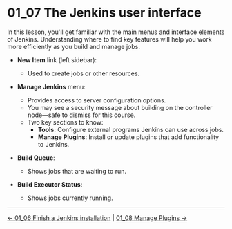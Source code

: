 # 01_07 The Jenkins user interface

In this lesson, you'll get familiar with the main menus and interface elements of Jenkins. Understanding where to find key features will help you work more efficiently as you build and manage jobs.

- **New Item** link (left sidebar):
  - Used to create jobs or other resources.

- **Manage Jenkins** menu:
  - Provides access to server configuration options.
  - You may see a security message about building on the controller node—safe to dismiss for this course.
  - Two key sections to know:
    - **Tools**: Configure external programs Jenkins can use across jobs.
    - **Manage Plugins**: Install or update plugins that add functionality to Jenkins.

- **Build Queue**:
  - Shows jobs that are waiting to run.

- **Build Executor Status**:
  - Shows jobs currently running.

<!-- FooterStart -->
---
[← 01_06 Finish a Jenkins installation](../01_06_finish_a_jenkins_installation/README.md) | [01_08 Manage Plugins →](../01_08_manage_plugins/README.md)
<!-- FooterEnd -->
